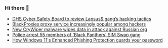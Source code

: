 ### Hi there 👋

<!--START_SECTION:feed-->
* [DHS Cyber Safety Board to review Lapsus$ gang’s hacking tactics](https://www.bleepingcomputer.com/news/security/dhs-cyber-safety-board-to-review-lapsus-gang-s-hacking-tactics/)
* [BlackProxies proxy service increasingly popular among hackers](https://www.bleepingcomputer.com/news/security/blackproxies-proxy-service-increasingly-popular-among-hackers/)
* [New CryWiper malware wipes data in attack against Russian org](https://www.bleepingcomputer.com/news/security/new-crywiper-malware-wipes-data-in-attack-against-russian-org/)
* [Police arrest 55 members of 'Black Panthers' SIM Swap gang](https://www.bleepingcomputer.com/news/security/police-arrest-55-members-of-black-panthers-sim-swap-gang/)
* [How Windows 11's Enhanced Phishing Protection guards your password](https://www.bleepingcomputer.com/news/microsoft/how-windows-11s-enhanced-phishing-protection-guards-your-password/)
<!--END_SECTION:feed-->

<!--
**frankenk/frankenk** is a ✨ _special_ ✨ repository because its `README.md` (this file) appears on your GitHub profile.

Here are some ideas to get you started:

- 🔭 I’m currently working on ...
- 🌱 I’m currently learning ...
- 👯 I’m looking to collaborate on ...
- 🤔 I’m looking for help with ...
- 💬 Ask me about ...
- 📫 How to reach me: ...
- 😄 Pronouns: ...
- ⚡ Fun fact: ...
-->



